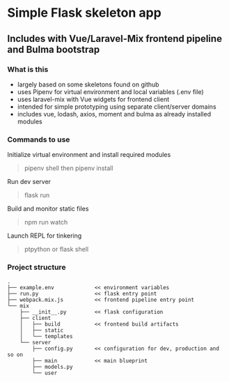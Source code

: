 # Simple Flask skeleton app

## Includes with Vue/Laravel-Mix frontend pipeline and Bulma bootstrap

### What is this

- largely based on some skeletons found on github
- uses Pipenv for virtual environment and local variables (.env file)
- uses laravel-mix with Vue widgets for frontend client
- intended for simple prototyping using separate client/server domains
- includes vue, lodash, axios, moment and bulma as already installed modules

### Commands to use

Initialize virtual environment and install required modules
> pipenv shell
then
> pipenv install

Run dev server
> flask run

Build and monitor static files
> npm run watch

Launch REPL for tinkering
> ptpython
or
> flask shell

### Project structure

```
.
├── example.env             << environment variables
├── run.py                  << flask entry point
├── webpack.mix.js          << frontend pipeline entry point
└── mix
    ├── __init__.py         << flask configuration
    ├── client
    │   ├── build           << frontend build artifacts
    │   ├── static
    │   └── templates
    └── server
        ├── config.py       << configuration for dev, production and so on
        ├── main            << main blueprint
        ├── models.py
        └── user
```
